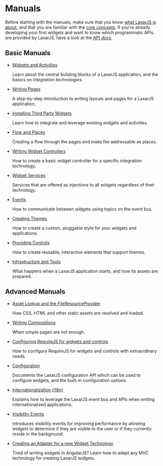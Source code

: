 # Manuals

Before starting with the manuals, make sure that you know [what LaxarJS is about](../why_laxar.md), and that you are familiar with the [core concepts](../concepts.md).
If you're already developing your first widgets and want to know which programmatic APIs are provided by LaxarJS, have a look at the [API docs](../api).


## Basic Manuals

* [Widgets and Activities](widgets_and_activities.md)

   Learn about the central building blocks of a LaxarJS application, and the basics on _integration technologies_.

* [Writing Pages](writing_pages.md)

   A step-by-step introduction to writing layouts and pages for a LaxarJS application.

* [Installing Third Party Widgets](installing_widgets.md)

   Learn how to integrate and leverage existing widgets and activities.

* [Flow and Places](flow_and_places.md)

   Creating a flow through the pages and make the addressable as places.

* [Writing Widget Controllers](writing_widget_controllers.md)

   How to create a basic widget controller for a specific integration technology.

* [Widget Services](widget_service.md)

   Services that are offered as injections to all widgets regardless of their technology.

* [Events](events.md)

   How to communicate between widgets using topics on the event bus.

* [Creating Themes](creating_themes.md)

   How to create a custom, pluggable style for your widgets and applications.

* [Providing Controls](providing_controls.md)

   How to create reusable, interactive elements that support themes.

* [Infrastructure and Tools](infrastructure_and_tools.md)

   What happens when a LaxarJS application starts, and how its assets are prepared.


## Advanced Manuals

* [Asset Lookup and the FileResourceProvider](asset_lookup.md)

   How CSS, HTML and other static assets are resolved and loaded.

* [Writing Compositions](writing_compositions.md)

   When simple pages are not enough.

* [Configuring RequireJS for widgets and controls](configuring_requirejs.md)

   How to configure RequireJS for widgets and controls with extraordinary needs.

* [Configuration](configuration.md)

   Documents the LaxarJS configuration API which can be used to configure widgets, and the built-in configuration options.

* [Internationalization (i18n)](i18n.md)

   Explains how to leverage the LaxarJS event bus and APIs when writing internationalized applications.

* [Visibility Events](visibility_events.md)

   Introduces visibility events for improving performance by allowing widgets to determine if they are visible to the user or if they currently reside in the background.

* [Creating an Adapter for a new Widget Technology](adapters.md)

   Tired of writing widgets in AngularJS? Learn how to adapt any MVC technology for creating LaxarJS widgets.
